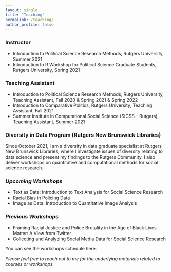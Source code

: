 ```yaml
---
layout: single
title: "Teaching"
permalink: /teaching/
author_profile: false
---
```


### Instructor 
* Introduction to Political Science Research Methods, Rutgers University, Summer 2021
* Introduction to R Workshop for Political Science Graduate Students, Rutgers University, Spring 2021

### Teaching Assistant 
* Introduction to Political Science Research Methods, Rutgers University, Teaching Assistant, Fall 2020 & Spring 2021 & Spring 2022
* Introduction to Comparative Politics, Rutgers University, Teaching Assistant, Fall 2021
* <a style="text-decoration:none" href="https://sicss.io/2021/rutgers/" target = "blank_"> Summer Institute in Computational Social Science (SICSS – Rutgers)</a>, Teaching Assistant, Summer 2021 

### Diversity in Data Program (Rutgers New Brunswick Libraries) 

Since October 2021, I am a diversity in data graduate specialist at Rutgers New Brunswick Libraries, where I investigate issues of diversity relating to data science and present my findings to the Rutgers Community. I also deliver workshops on quantitative and computational methods for social science research.

### <i> Upcoming Workshops </i>
* Text as Data: Introduction to Text Analysis for Social Science Research
* Racial Bias in Policing Data
* Image as Data: Introduction to Quantitative Image Analysis 

### <i>Previous Workshops </i>
* Framing Racial Justice and Police Brutality in the Age of Black Lives Matter: A View from Twitter
* Collecting and Analyzing Social Media Data for Social Science Research 

You can see the workshops schedule  <a style="text-decoration:none" href = "https://libcal.rutgers.edu/calendar/nblworkshops?cid=4537&t=d&d=0000-00-00&cal=4537&inc=0" target = "blank_"> here</a>.  

<i> Please feel free to reach out to me for the underlying materials related to courses or workshops.</i>





